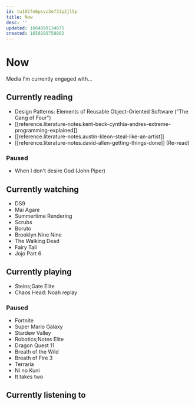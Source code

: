 ```yaml
---
id: tu102fn6psvc3ef33p2jl5p
title: Now
desc: ''
updated: 1664899134875
created: 1650289758802
---
```


# Now

Media I'm currently engaged with...

## Currently reading
- Design Patterns: Elements of Reusable Object-Oriented Software ("The Gang of Four")
- [[reference.literature-notes.kent-beck-cynthia-andres-extreme-programming-explained]]
- [[reference.literature-notes.austin-kleon-steal-like-an-artist]]
- [[reference.literature-notes.david-allen-getting-things-done]] (Re-read)

### Paused
- When I don't desire God (John Piper)

## Currently watching
- DS9
- Mai Agare
- Summertime Rendering
- Scrubs
- Boruto
- Brooklyn Nine Nine
- The Walking Dead
- Fairy Tail
- Jojo Part 6

## Currently playing
- Steins;Gate Elite
- Chaos Head: Noah replay

### Paused
- Fortnite
- Super Mario Galaxy
- Stardew Valley
- Robotics;Notes Elite
- Dragon Quest 11
- Breath of the Wild
- Breath of Fire 3
- Terraria
- Ni no Kuni
- It takes two

## Currently listening to

